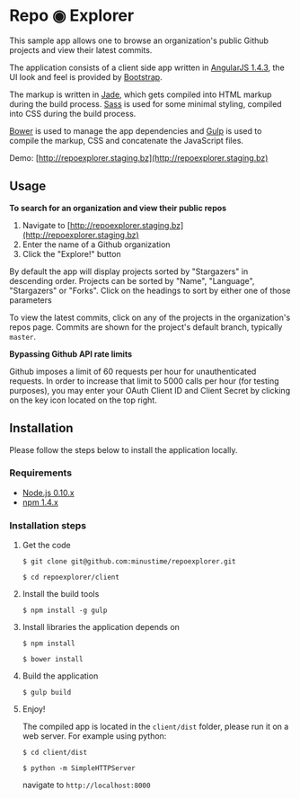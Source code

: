 # Repo ◉ Explorer

This sample app allows one to browse an organization's public Github projects and view their latest commits.

The application consists of a client side app written in [AngularJS 1.4.3](https://angularjs.org/), the UI look and feel is provided by
[Bootstrap](http://getbootstrap.com/css).

The markup is written in [Jade](http://jade-lang.com), which gets compiled into HTML markup during the build process.
[Sass](http://sass-lang.com/) is used for some minimal styling, compiled into CSS during the build process.

[Bower](http://bower.io) is used to manage the app dependencies and [Gulp](http://gulpjs.com/) is used to compile the
markup, CSS and concatenate the JavaScript files.

Demo: [http://repoexplorer.staging.bz](http://repoexplorer.staging.bz)


## Usage

**To search for an organization and view their public repos**

1. Navigate to [http://repoexplorer.staging.bz](http://repoexplorer.staging.bz)
2. Enter the name of a Github organization
3. Click the "Explore!" button

By default the app will display projects sorted by "Stargazers" in descending order.
Projects can be sorted by "Name", "Language", "Stargazers" or "Forks".
Click on the headings to sort by either one of those parameters

To view the latest commits, click on any of the projects in the organization's repos page.
Commits are shown for the project's default branch, typically `master`.

**Bypassing Github API rate limits**

Github imposes a limit of 60 requests per hour for unauthenticated requests. In order to increase that limit to 5000
calls per hour (for testing purposes), you may enter your OAuth Client ID and Client Secret by clicking on the key icon
located on the top right.

## Installation

Please follow the steps below to install the application locally.

### Requirements

* [Node.js 0.10.x](https://nodejs.org)
* [npm 1.4.x](https://www.npmjs.com)

### Installation steps

1. Get the code

    `$ git clone git@github.com:minustime/repoexplorer.git`

    `$ cd repoexplorer/client`

2. Install the build tools

    `$ npm install -g gulp`

3. Install libraries the application depends on

    `$ npm install`

    `$ bower install`

4. Build the application

    `$ gulp build`

5. Enjoy!

    The compiled app is located in the `client/dist` folder, please run it on a web server. For example using python:

    `$ cd client/dist`

    `$ python -m SimpleHTTPServer`

    navigate to `http://localhost:8000`
